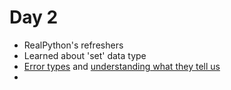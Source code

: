 # Day 2
- RealPython's refreshers
- Learned about 'set' data type
- [Error types](https://www.tutorialsteacher.com/python/error-types-in-python) and [understanding what they tell us](https://www.tutorialsteacher.com/python/exception-handling-in-python)
-